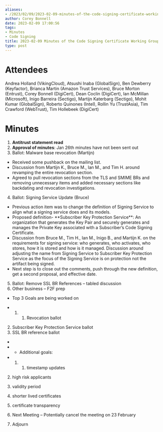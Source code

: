 ```yaml
---
aliases:
- /2023/02/09/2023-02-09-minutes-of-the-code-signing-certificate-working-group/
author: Corey Bonnell
date: 2023-02-09 17:00:56
tags:
- Minutes
- Code Signing
title: 2023-02-09 Minutes of the Code Signing Certificate Working Group
type: post
---
```


# Attendees

Andrea Holland (VikingCloud), Atsushi Inaba (GlobalSign), Ben Dewberry (Keyfactor), Brianca Martin (Amazon Trust Services), Bruce Morton (Entrust), Corey Bonnell (DigiCert), Dean Coclin (DigiCert), Ian McMillan (Microsoft), Inigo Barreira (Sectigo), Martijn Katerbarg (Sectigo), Mohit Kumar (GlobalSign), Roberto Quinones (Intel), Rollin Yu (TrustAsia), Tim Crawford (WebTrust), Tim Hollebeek (DigiCert)

# Minutes

1. **Antitrust statement read**
1. **Approval of minutes**: Jan 26th minutes have not been sent out
1. Ballot: Malware base revocation (Martijn)

- Received some pushback on the mailing list.
- Discussion from Martijn K., Bruce M., Ian M., and Tim H. around revamping the entire revocation section.
- Agreed to pull revocation sections from the TLS and SMIME BRs and removing unnecessary items and added necessary sections like backdating and revocation investigations.

4. Ballot: Signing Service Update (Bruce)

- Previous action item was to change the definition of Signing Service to align what a signing service does and its models.
- Proposed definition- \*\*Subscriber Key Protection Service\*\*: An organization that generates the Key Pair and securely generates and manages the Private Key associated with a Subscriber’s Code Signing Certificate.
- Discussion from Bruce M., Tim H., Ian M., Inigo B., and Martijn K. on the requirements for signing service: who generates, who activates, who stores, how it is stored and how is it managed. Discussion around adjusting the name from Signing Service to Subscriber Key Protection Service as the focus of the Signing Service is on protection not the artifact being signed.
- Next step is to close out the comments, push through the new definition, get a second proposal, and effective date.

5. Ballot: Remove SSL BR References – tabled discussion
1. Other business – F2F prep

- Top 3 Goals are being worked on

- 1. 1. Revocation ballot

2. Subscriber Key Protection Service ballot
1. SSL BR reference ballot

-
- - Additional goals:
- 1. 1. timestamp updates

2. high risk applicants

1. validity period

1. shorter lived certificates

1. certificate transparency

1. Next Meeting – Potentially cancel the meeting on 23 February

1. Adjourn